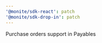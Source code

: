 ```yaml
---
'@monite/sdk-react': patch
'@monite/sdk-drop-in': patch
---
```


Purchase orders support in Payables
